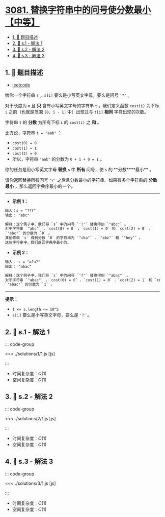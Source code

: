 # [3081. 替换字符串中的问号使分数最小【中等】](https://github.com/tnotesjs/TNotes.leetcode/tree/main/notes/3081.%20%E6%9B%BF%E6%8D%A2%E5%AD%97%E7%AC%A6%E4%B8%B2%E4%B8%AD%E7%9A%84%E9%97%AE%E5%8F%B7%E4%BD%BF%E5%88%86%E6%95%B0%E6%9C%80%E5%B0%8F%E3%80%90%E4%B8%AD%E7%AD%89%E3%80%91)

<!-- region:toc -->

- [1. 📝 题目描述](#1--题目描述)
- [2. 🎯 s.1 - 解法 1](#2--s1---解法-1)
- [3. 🎯 s.2 - 解法 2](#3--s2---解法-2)
- [4. 🎯 s.3 - 解法 3](#4--s3---解法-3)

<!-- endregion:toc -->

## 1. 📝 题目描述

- [leetcode](https://leetcode.cn/problems/replace-question-marks-in-string-to-minimize-its-value/)

给你一个字符串 `s` 。`s[i]` 要么是小写英文字母，要么是问号 `'?'` 。

对于长度为 `m` 且 **只** 含有小写英文字母的字符串 `t` ，我们定义函数 `cost(i)` 为下标 `i` 之前（也就是范围 `[0, i - 1]` 中）出现过与 `t[i]` **相同** 字符出现的次数。

字符串 `t` 的 **分数** 为所有下标 `i` 的 `cost(i)` 之 **和** 。

比方说，字符串 `t = "aab"` ：

- `cost(0) = 0`
- `cost(1) = 1`
- `cost(2) = 0`
- 所以，字符串 `"aab"` 的分数为 `0 + 1 + 0 = 1` 。

你的任务是用小写英文字母 **替换** `s` 中 **所有** 问号，使 `s` 的 **分数\*\***最小\*\* 。

请你返回替换所有问号 `'?'` 之后且分数最小的字符串。如果有多个字符串的 **分数最小** ，那么返回字典序最小的一个。

---

- **示例 1：**

```txt
输入：s = "???"
输出： "abc"

解释：这个例子中，我们将 `s` 中的问号 `'?'` 替换得到 `"abc"` 。
对于字符串 `"abc"` ，`cost(0) = 0` ，`cost(1) = 0` 和 `cost(2) = 0` 。
`"abc"` 的分数为 `0` 。
其他修改 `s` 得到分数 `0` 的字符串为 `"cba"` ，`"abz"` 和 `"hey"` 。
这些字符串中，我们返回字典序最小的。
```

- **示例 2：**

```txt
输入： s = "a?a?"
输出： "abac"

解释：这个例子中，我们将 `s` 中的问号 `'?'` 替换得到 `"abac"` 。
对于字符串 `"abac"` ，`cost(0) = 0` ，`cost(1) = 0` ，`cost(2) = 1` 和 `cost(3) = 0` 。
`"abac"` 的分数为 `1` 。
```

---

**提示：**

- `1 <= s.length <= 10^5`
- `s[i]` 要么是小写英文字母，要么是 `'?'` 。

## 2. 🎯 s.1 - 解法 1

::: code-group

<<< ./solutions/1/1.js [js]

:::

- 时间复杂度：$O(1)$
- 空间复杂度：$O(1)$

## 3. 🎯 s.2 - 解法 2

::: code-group

<<< ./solutions/2/1.js [js]

:::

- 时间复杂度：$O(1)$
- 空间复杂度：$O(1)$

## 4. 🎯 s.3 - 解法 3

::: code-group

<<< ./solutions/3/1.js [js]

:::

- 时间复杂度：$O(1)$
- 空间复杂度：$O(1)$
